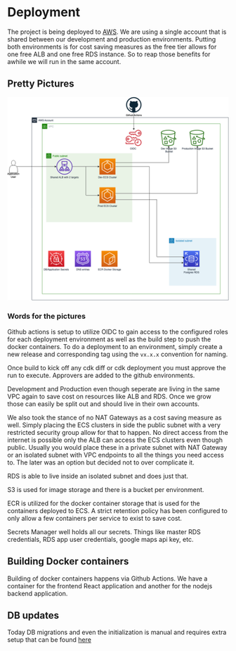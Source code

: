 # Deployment

The project is being deployed to [AWS](https://aws.amazon.com/). We are using a single account that is shared between our development and production environments. Putting both environments is for cost saving measures as the free tier allows for one free ALB and one free RDS instance. So to reap those benefits for awhile we will run in the same account. 

## Pretty Pictures

![](Assets/architecture.png)

### Words for the pictures

Github actions is setup to utilize OIDC to gain access to the configured roles for each deployment environment as well as the build step to push the docker containers. To do a deployment to an environment, simply create a new release and corresponding tag using the `vx.x.x` convention for naming. 

Once build to kick off any cdk diff or cdk deployment you must approve the run to execute. Approvers are added to the github environments. 

Development and Production even though seperate are living in the same VPC again to save cost on resources like ALB and RDS. Once we grow those can easily be split out and should live in their own accounts. 

We also took the stance of no NAT Gateways as a cost saving measure as well. Simply placing the ECS clusters in side the public subnet with a very restricted security group allow for that to happen. No direct access from the internet is possible only the ALB can access the ECS clusters even though public. Usually you would place these in a private subnet with NAT Gateway or an isolated subnet with VPC endpoints to all the things you need access to. The later was an option but decided not to over complicate it. 

RDS is able to live inside an isolated subnet and does just that. 

S3 is used for image storage and there is a bucket per environment. 

ECR is utilized for the docker container storage that is used for the containers deployed to ECS. A strict retention policy has been configured to only allow a few containers per service to exist to save cost. 

Secrets Manager well holds all our secrets. Things like master RDS credentials, RDS app user credentials, google maps api key, etc. 


## Building Docker containers

Building of docker containers happens via Github Actions. We have a container for the frontend React application and another for the nodejs backend application. 


## DB updates

Today DB migrations and even the initialization is manual and requires extra setup that can be found [here](../../sql/README.md)
